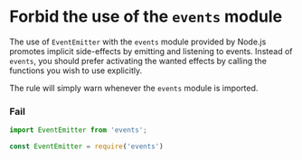 # Forbid the use of the `events` module

The use of `EventEmitter` with the `events` module provided by Node.js promotes implicit side-effects by emitting and listening to events. Instead of `events`, you should prefer activating the wanted effects by calling the functions you wish to use explicitly.

The rule will simply warn whenever the `events` module is imported.

### Fail

```js
import EventEmitter from 'events';

const EventEmitter = require('events')
```
